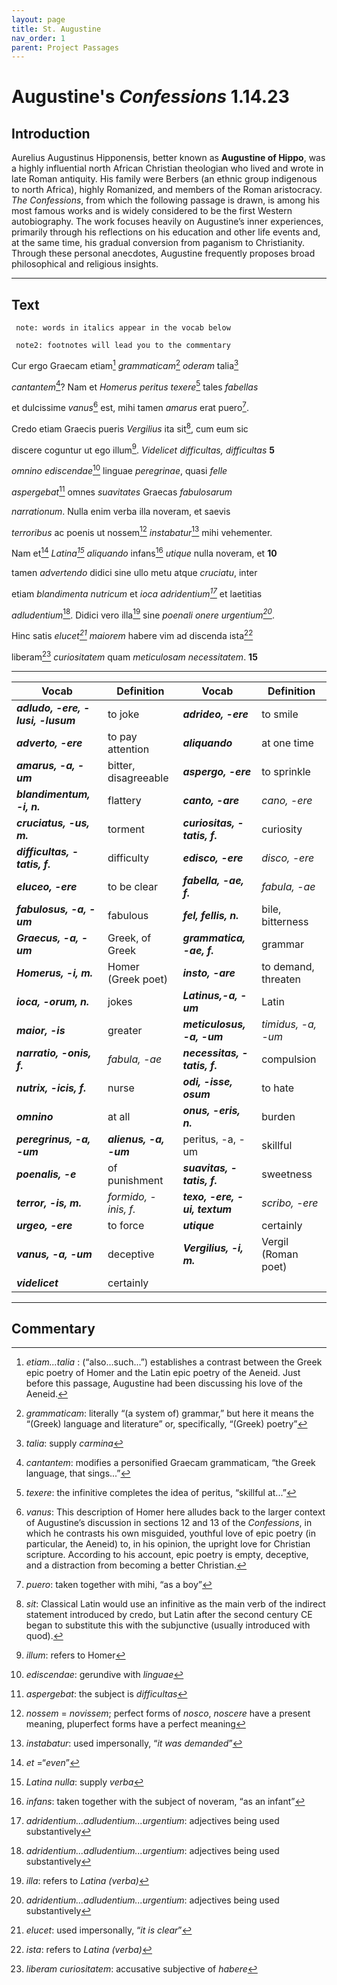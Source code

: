 ```yaml
---
layout: page
title: St. Augustine
nav_order: 1
parent: Project Passages
---
```


# Augustine's *Confessions* 1.14.23

## Introduction

Aurelius Augustinus Hipponensis, better known as **Augustine of Hippo**, was a highly influential north African Christian theologian who lived and wrote in late Roman antiquity. His family were Berbers (an ethnic group indigenous to north Africa), highly Romanized, and members of the Roman aristocracy.  _The Confessions_, from which the following passage is drawn, is among his most famous works and is widely considered to be the first Western autobiography. The work focuses heavily on Augustine’s inner experiences, primarily through his reflections on his education and other life events and, at the same time, his gradual conversion from paganism to Christianity.  Through these personal anecdotes, Augustine frequently proposes broad philosophical and religious insights.

-----------

## Text

     note: words in italics appear in the vocab below

     note2: footnotes will lead you to the commentary

Cur ergo Graecam etiam[^1] _grammaticam_[^2] _oderam_ talia[^3]

_cantantem_[^4]? Nam et _Homerus_ _peritus_ _texere_[^5] tales _fabellas_

et dulcissime _vanus_[^6] est, mihi tamen _amarus_ erat puero[^7].

Credo etiam Graecis pueris _Vergilius_ ita sit[^8], cum eum sic

discere coguntur ut ego illum[^9]. _Videlicet difficultas, difficultas_		**5**

_omnino ediscendae_[^10] linguae _peregrinae_, quasi _felle_

_aspergebat_[^11] omnes _suavitates_ Graecas _fabulosarum_

_narrationum_. Nulla enim verba illa noveram, et saevis

_terroribus_ ac poenis ut nossem[^12] _instabatur_[^13] mihi vehementer.

Nam et[^14] _Latina[^15] aliquando_ infans[^16] _utique_ nulla noveram, et			**10**

tamen _advertendo_ didici sine ullo metu atque _cruciatu_, inter

etiam _blandimenta nutricum_ et _ioca adridentium[^17]_ et laetitias

_adludentium_[^17]. Didici vero illa[^18] sine _poenali onere urgentium[^17]_.

Hinc satis _elucet[^19] maiorem_ habere vim ad discenda ista[^20]

liberam[^21] _curiositatem_ quam _meticulosam necessitatem_.			**15**

--------



| Vocab | Definition | Vocab | Definition |
| -------- | ------- | -------- | ------- |
| **_adludo, -ere, -lusi, -lusum_**        | to joke         | **_adrideo, -ere_** |     to smile      |
| **_adverto, -ere_**       | to pay attention          | **_aliquando_** |     at one time      |
| **_amarus, -a, -um_**        | bitter, disagreeable          | **_aspergo, -ere_** |     to sprinkle      |
| **_blandimentum, -i, n._**        | flattery          | **_canto, -are_** |     _cano, -ere_      |
| **_cruciatus, -us, m._**        | torment          | **_curiositas, -tatis, f._** |     curiosity      |
| **_difficultas, -tatis, f._**        | difficulty          | **_edisco, -ere_** |     _disco, -ere_      |
| **_eluceo, -ere_**        | to be clear          | **_fabella, -ae, f._** |     _fabula, -ae_      |
| **_fabulosus, -a, -um_**        | fabulous          | **_fel, fellis, n._** |     bile, bitterness      |
| **_Graecus, -a, -um_**       | Greek, of Greek          | **_grammatica, -ae, f._** |     grammar      |
| **_Homerus, -i, m._**       | Homer (Greek poet)          | **_insto, -are_** |     to demand, threaten      |
| **_ioca, -orum, n._**       | jokes          | **_Latinus,-a, -um_** |     Latin      |
| **_maior, -is_**        | greater          | **_meticulosus, -a, -um_** |     _timidus, -a, -um_      |
| **_narratio, -onis, f._**       | _fabula, -ae_          | **_necessitas, -tatis, f._** |     compulsion      |
| **_nutrix, -icis, f._**       | nurse          | **_odi, -isse, osum_** |     to hate      |
| **_omnino_**        | at all          | **_onus, -eris, n._** |     burden      |
| **_peregrinus, -a, -um_**         | **_alienus, -a, -um_**          | peritus, -a, -um |     skillful      |
| **_poenalis, -e_**        |  of punishment          | **_suavitas, -tatis, f._** |     sweetness      |
| **_terror, -is, m._**        | _formido, -inis, f._          | **_texo, -ere, -ui, textum_** |     _scribo, -ere_      |
| **_urgeo, -ere_**        | to force          | **_utique_** |     certainly      |
| **_vanus, -a, -um_**        | deceptive          | **_Vergilius, -i, m._** |     Vergil (Roman poet)      |
| **_videlicet_**        |    certainly       |  |           |


--------------

## Commentary


[^1]: _etiam...talia_ : (“also...such...”) establishes a contrast between the Greek epic poetry of Homer and the Latin epic poetry of the Aeneid. Just before this passage, Augustine had been discussing his love of the Aeneid.

[^2]: _grammaticam_: literally “(a system of) grammar,” but here it means the “(Greek) language and literature” or, specifically, “(Greek) poetry”

[^3]: _talia_: supply _carmina_

[^4]: _cantantem_: modifies a personified Graecam grammaticam, “the Greek language, that sings...” 

[^5]: _texere_: the infinitive completes the idea of peritus, “skillful at...”

[^6]: _vanus_: This description of Homer here alludes back to the larger context of Augustine’s discussion in sections 12 and 13 of the _Confessions_, in which he contrasts his own misguided, youthful love of epic poetry (in particular, the Aeneid) to, in his opinion, the upright love for Christian scripture. According to his account, epic poetry is empty, deceptive, and a distraction from becoming a better Christian.

[^7]: _puero_: taken together with mihi, “as a boy”

[^8]: _sit_: Classical Latin would use an infinitive as the main verb of the indirect statement introduced by credo, but Latin after the second century CE began to substitute this with the subjunctive (usually introduced with quod).

[^9]: _illum_: refers to Homer

[^10]: _ediscendae_: gerundive with _linguae_

[^11]: _aspergebat_: the subject is _difficultas_

[^12]: _nossem_ = _novissem_; perfect forms of _nosco_, _noscere_ have a present meaning, pluperfect forms have a perfect meaning 

[^13]: _instabatur_: used impersonally, “_it was demanded_”

[^14]: _et_ =“_even_”

[^15]: _Latina nulla_: supply _verba_

[^16]: _infans_: taken together with the subject of noveram, “as an infant”

[^17]: _adridentium...adludentium...urgentium_: adjectives being used substantively

[^18]: _illa_: refers to _Latina (verba)_

[^19]: _elucet_: used impersonally, “_it is clear_”

[^20]: _ista_: refers to _Latina (verba)_

[^21]: _liberam curiositatem_: accusative subjective of _habere_
